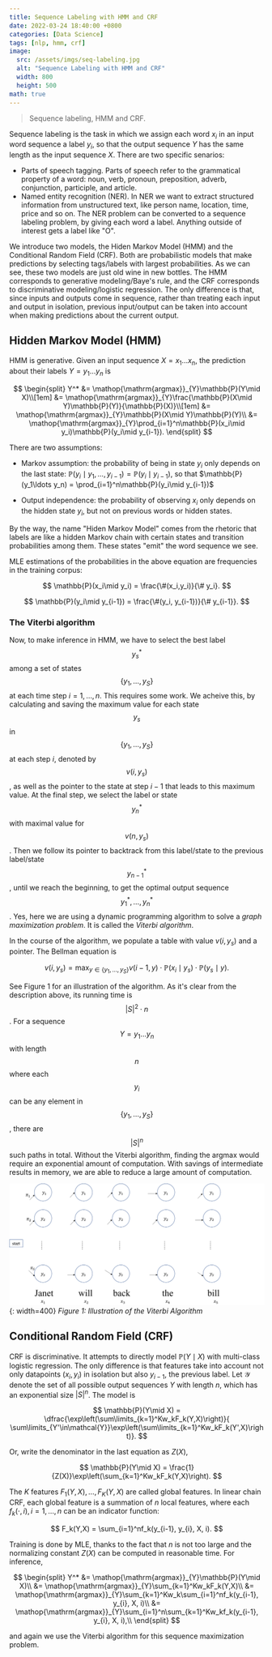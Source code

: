 ```yaml
---
title: Sequence Labeling with HMM and CRF
date: 2022-03-24 18:40:00 +0800
categories: [Data Science]
tags: [nlp, hmm, crf]
image:
  src: /assets/imgs/seq-labeling.jpg
  alt: "Sequence Labeling with HMM and CRF"
  width: 800
  height: 500
math: true
---
```


> Sequence labeling, HMM and CRF.

Sequence labeling is the task in which we assign each word $x_i$ in an input word sequence a label $y_i$, so that the output sequence $Y$ has the same length as the input sequence $X$. There are two specific senarios:

- Parts of speech tagging. Parts of speech refer to the grammatical property of a word: noun, verb, pronoun, preposition, adverb, conjunction, participle, and article.
- Named entity recognition (NER). In NER we want to extract structured information from unstructured text, like person name, location, time, price and so on. The NER problem can be converted to a sequence labeling problem, by giving each word a label. Anything outside of interest gets a label like "O".

We introduce two models, the Hiden Markov Model (HMM) and the Conditional Random Field (CRF). Both are probabilistic models that make predictions by selecting tags/labels with largest probabilities. As we can see, these two models are just old wine in new bottles. The HMM corresponds to generative modeling/Baye's rule, and the CRF corresponds to discriminative modeling/logistic regression. The only difference is that, since inputs and outputs come in sequence, rather than treating each input and output in isolation, previous input/output can be taken into account when making predictions about the current output.

## Hidden Markov Model (HMM)
HMM is generative. Given an input sequence $X=x_1\ldots x_n$, the prediction about their labels $Y=y_1\ldots y_n$ is

$$
\begin{split}
Y^* &= \mathop{\mathrm{argmax}}_{Y}\mathbb{P}(Y\mid X)\\[1em]
&= \mathop{\mathrm{argmax}}_{Y}\frac{\mathbb{P}(X\mid Y)\mathbb{P}(Y)}{\mathbb{P}(X)}\\[1em]
&= \mathop{\mathrm{argmax}}_{Y}\mathbb{P}(X\mid Y)\mathbb{P}(Y)\\
&= \mathop{\mathrm{argmax}}_{Y}\prod_{i=1}^n\mathbb{P}(x_i\mid y_i)\mathbb{P}(y_i\mid y_{i-1}).
\end{split}
$$

There are two assumptions:

- Markov assumption: the probability of being in state $y_i$ only depends on the last state: $\mathbb{P}(y_i\mid y_{1},\ldots,y_{i-1})=\mathbb{P}(y_i\mid y_{i-1})$, so that $\mathbb{P}(y_1\ldots y_n) = \prod_{i=1}^n\mathbb{P}(y_i\mid y_{i-1})$

- Output independence: the probability of observing $x_i$ only depends on the hidden state $y_i$, but not on previous words or hidden states.

By the way, the name "Hiden Markov Model" comes from the rhetoric that labels are like a hidden Markov chain with certain states and transition probabilities among them. These states "emit" the word sequence we see.

MLE estimations of the probabilities in the above equation are frequencies in the training corpus:

$$
\mathbb{P}(x_i\mid y_i) = \frac{\#(x_i,y_i)}{\# y_i}.
$$

$$
\mathbb{P}(y_i\mid y_{i-1}) = \frac{\#(y_i, y_{i-1})}{\# y_{i-1}}.
$$

### The Viterbi algorithm

Now, to make inference in HMM, we have to select the best label $$y_s^*$$ among a set of states $$\{y_1,\ldots,y_S\}$$ at each time step $i=1,\ldots,n$. This requires some work. We acheive this, by calculating and saving the maximum value for each state $$y_s$$ in $$\{y_1,\ldots,y_S\}$$ at each step $i$, denoted by $$v(i, y_s)$$, as well as the pointer to the state at step $i-1$ that leads to this maximum value. At the final step, we select the label or state $$y_n^*$$ with maximal value for $$v(n, y_s)$$. Then we follow its pointer to backtrack from this label/state to the previous label/state $$y_{n-1}^*$$, until we reach the beginning, to get the optimal output sequence $$y_1^*,\ldots,y_n^*$$. Yes, here we are using a dynamic programming algorithm to solve a *graph maximization problem*. It is called the *Viterbi algorithm*.

In the course of the algorithm, we populate a table with value $v(i, y_s)$ and a pointer. The Bellman equation is

$$
v(i, y_s) = \max_{y\in\{y_1,\ldots,y_S\}} v(i-1, y)\cdot \mathbb{P}(x_i\mid y_s)\cdot \mathbb{P}(y_s\mid y).
$$

See Figure 1 for an illustration of the algorithm. As it's clear from the description above, its running time is $$\vert S\vert^2\cdot n$$. For a sequence $$Y=y_1\ldots y_n$$ with length $$n$$ where each $$y_i$$ can be any element in $$\{y_1,\ldots,y_S\}$$, there are $$\vert S\vert^n$$ such paths in total. Without the Viterbi algorithm, finding the argmax would require an exponential amount of computation. With savings of intermediate results in memory, we are able to reduce a large amount of computation.

![Illustration of the Viterbi Algorithm](/assets/imgs/viterbi.png){: width=400}
_Figure 1: Illustration of the Viterbi Algorithm_

## Conditional Random Field (CRF)
CRF is discriminative. It attempts to directly model $\mathbb{P}(Y\mid X)$ with multi-class logistic regression. The only difference is that features take into account not only datapoints $(x_i,y_i)$ in isolation but also $y_{i-1}$, the previous label. Let $\mathcal{Y}$ denote the set of all possible output sequences $Y$ with length $n$, which has an exponential size $|S|^n$. The model is

$$
\mathbb{P}(Y\mid X) = \dfrac{\exp\left(\sum\limits_{k=1}^Kw_kF_k(Y,X)\right)}{ \sum\limits_{Y'\in\mathcal{Y}}\exp\left(\sum\limits_{k=1}^Kw_kF_k(Y',X)\right)}. 
$$

Or, write the denominator in the last equation as $Z(X)$,

$$
\mathbb{P}(Y\mid X) = \frac{1}{Z(X)}\exp\left(\sum_{k=1}^Kw_kF_k(Y,X)\right).
$$

The $K$ features $F_1(Y,X),\ldots,F_K(Y,X)$ are called global features. In linear chain CRF, each global feature is a summation of $n$ local features, where each $f_k(\cdot,\,i), i=1,\ldots,n$ can be an indicator function:

$$
F_k(Y,X) = \sum_{i=1}^nf_k(y_{i-1}, y_{i}, X, i).
$$

Training is done by MLE, thanks to the fact that $n$ is not too large and the normalizing constant $Z(X)$ can be computed in reasonable time. For inference,

$$
\begin{split}
Y^* &= \mathop{\mathrm{argmax}}_{Y}\mathbb{P}(Y\mid X)\\
&= \mathop{\mathrm{argmax}}_{Y}\sum_{k=1}^Kw_kF_k(Y,X)\\
&= \mathop{\mathrm{argmax}}_{Y}\sum_{k=1}^Kw_k\sum_{i=1}^nf_k(y_{i-1}, y_{i}, X, i)\\
&= \mathop{\mathrm{argmax}}_{Y}\sum_{i=1}^n\sum_{k=1}^Kw_kf_k(y_{i-1}, y_{i}, X, i),\\
\end{split}
$$

and again we use the Viterbi algorithm for this sequence maximization problem.
